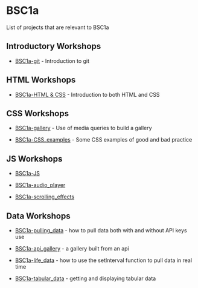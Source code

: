 # BSC1a

List of projects that are relevant to BSC1a

## Introductory Workshops
- [BSC1a-git](https://github.com/DianaVallverdu-NUA/BSC1a-git) - Introduction to git

## HTML Workshops

- [BSC1a-HTML & CSS](https://github.com/DianaVallverdu-NUA/BSC1a-HTML) - Introduction to both HTML and CSS

## CSS Workshops


- [BSC1a-gallery](https://github.com/DianaVallverdu-NUA/BSC1a-gallery) - Use of media queries to build a gallery

- [BSC1a-CSS_examples](https://github.com/DianaVallverdu-NUA/BSC1a-CSS_examples) - Some CSS examples of good and bad practice


## JS Workshops

- [BSC1a-JS](https://github.com/DianaVallverdu-NUA/BSC1a-JS_Introduction)

- [BSC1a-audio_player](https://github.com/DianaVallverdu-NUA/BSC1a-audio_player)

- [BSC1a-scrolling_effects]()

## Data Workshops

- [BSC1a-pulling_data]() - how to pull data both with and without API keys use

- [BSC1a-api_gallery]() - a gallery built from an api

- [BSC1a-life_data]() - how to use the setInterval function to pull data in real time

- [BSC1a-tabular_data]() - getting and displaying tabular data
